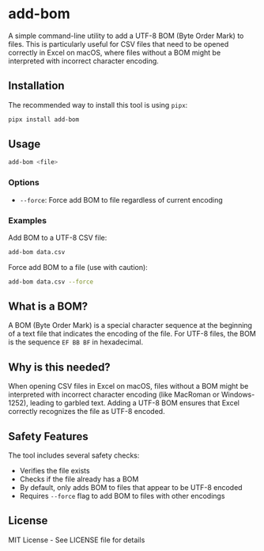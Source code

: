 # add-bom

A simple command-line utility to add a UTF-8 BOM (Byte Order Mark) to files. This is particularly useful for CSV files that need to be opened correctly in Excel on macOS, where files without a BOM might be interpreted with incorrect character encoding.

## Installation

The recommended way to install this tool is using `pipx`:

```bash
pipx install add-bom
```

## Usage

```bash
add-bom <file>
```

### Options

- `--force`: Force add BOM to file regardless of current encoding

### Examples

Add BOM to a UTF-8 CSV file:

```bash
add-bom data.csv
```

Force add BOM to a file (use with caution):

```bash
add-bom data.csv --force
```

## What is a BOM?

A BOM (Byte Order Mark) is a special character sequence at the beginning of a text file that indicates the encoding of the file. For UTF-8 files, the BOM is the sequence `EF BB BF` in hexadecimal.

## Why is this needed?

When opening CSV files in Excel on macOS, files without a BOM might be interpreted with incorrect character encoding (like MacRoman or Windows-1252), leading to garbled text. Adding a UTF-8 BOM ensures that Excel correctly recognizes the file as UTF-8 encoded.

## Safety Features

The tool includes several safety checks:

- Verifies the file exists
- Checks if the file already has a BOM
- By default, only adds BOM to files that appear to be UTF-8 encoded
- Requires `--force` flag to add BOM to files with other encodings

## License

MIT License - See LICENSE file for details

